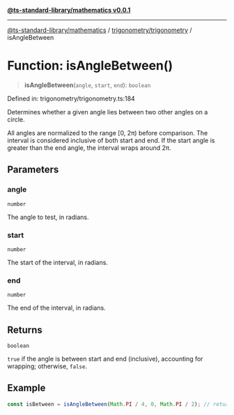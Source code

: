 [**@ts-standard-library/mathematics v0.0.1**](../../../README.md)

***

[@ts-standard-library/mathematics](../../../README.md) / [trigonometry/trigonometry](../README.md) / isAngleBetween

# Function: isAngleBetween()

> **isAngleBetween**(`angle`, `start`, `end`): `boolean`

Defined in: trigonometry/trigonometry.ts:184

Determines whether a given angle lies between two other angles on a circle.

All angles are normalized to the range [0, 2π) before comparison.
The interval is considered inclusive of both start and end.
If the start angle is greater than the end angle, the interval wraps around 2π.

## Parameters

### angle

`number`

The angle to test, in radians.

### start

`number`

The start of the interval, in radians.

### end

`number`

The end of the interval, in radians.

## Returns

`boolean`

`true` if the angle is between start and end (inclusive), accounting for wrapping; otherwise, `false`.

## Example

```typescript
const isBetween = isAngleBetween(Math.PI / 4, 0, Math.PI / 2); // returns true
```
